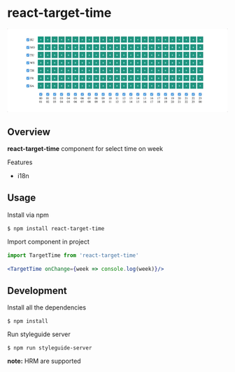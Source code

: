 # react-target-time

![react-target-time](demo.gif)
## Overview
**react-target-time** component for select time on week

Features
 - i18n
 
## Usage
Install via npm
```
$ npm install react-target-time
```

Import component in project

```jsx
import TargetTime from 'react-target-time'
```

```jsx
<TargetTime onChange={week => console.log(week)}/>
```

## Development

Install all the dependencies

```
$ npm install
```

Run styleguide server

```
$ npm run styleguide-server
```

**note:** HRM are supported